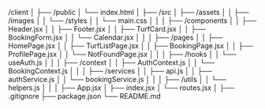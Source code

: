/client
│
├── /public
│   └── index.html
│
├── /src
│   ├── /assets
│   │   ├── /images
│   │   └── /styles
│   │       └── main.css
│   │
│   ├── /components
│   │   ├── Header.jsx
│   │   ├── Footer.jsx
│   │   ├── TurfCard.jsx
│   │   ├── BookingForm.jsx
│   │   └── Calendar.jsx
│   │
│   ├── /pages
│   │   ├── HomePage.jsx
│   │   ├── TurfListPage.jsx
│   │   ├── BookingPage.jsx
│   │   ├── ProfilePage.jsx
│   │   └── NotFoundPage.jsx
│   │
│   ├── /hooks
│   │   └── useAuth.js
│   │
│   ├── /context
│   │   ├── AuthContext.js
│   │   └── BookingContext.js
│   │
│   ├── /services
│   │   ├── api.js
│   │   ├── authService.js
│   │   └── bookingService.js
│   │
│   ├── /utils
│   │   └── helpers.js
│   │
│   ├── App.jsx
│   ├── index.jsx
│   └── routes.jsx
│
├── .gitignore
├── package.json
└── README.md

